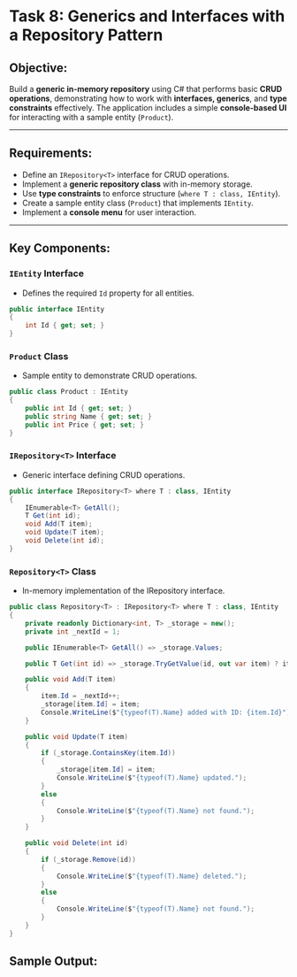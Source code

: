 # **Task 8: Generics and Interfaces with a Repository Pattern**

## **Objective:**

Build a **generic in-memory repository** using C# that performs basic **CRUD operations**, demonstrating how to work with **interfaces, generics**, and **type constraints** effectively. The application includes a simple **console-based UI** for interacting with a sample entity (`Product`).

---

## **Requirements:**

- Define an `IRepository<T>` interface for CRUD operations.
- Implement a **generic repository class** with in-memory storage.
- Use **type constraints** to enforce structure (`where T : class, IEntity`).
- Create a sample entity class (`Product`) that implements `IEntity`.
- Implement a **console menu** for user interaction.

---

## **Key Components:**

### `IEntity` Interface
- Defines the required `Id` property for all entities.

```csharp
public interface IEntity
{
    int Id { get; set; }
}
```
### `Product` Class
- Sample entity to demonstrate CRUD operations.

```csharp
public class Product : IEntity
{
    public int Id { get; set; }
    public string Name { get; set; }
    public int Price { get; set; }
}
```

### `IRepository<T>` Interface

- Generic interface defining CRUD operations.

```csharp
public interface IRepository<T> where T : class, IEntity
{
    IEnumerable<T> GetAll();
    T Get(int id);
    void Add(T item);
    void Update(T item);
    void Delete(int id);
}
```

### `Repository<T>` Class

- In-memory implementation of the IRepository<T> interface.

```csharp
public class Repository<T> : IRepository<T> where T : class, IEntity
{
    private readonly Dictionary<int, T> _storage = new();
    private int _nextId = 1;

    public IEnumerable<T> GetAll() => _storage.Values;

    public T Get(int id) => _storage.TryGetValue(id, out var item) ? item : null;

    public void Add(T item)
    {
        item.Id = _nextId++;
        _storage[item.Id] = item;
        Console.WriteLine($"{typeof(T).Name} added with ID: {item.Id}");
    }

    public void Update(T item)
    {
        if (_storage.ContainsKey(item.Id))
        {
            _storage[item.Id] = item;
            Console.WriteLine($"{typeof(T).Name} updated.");
        }
        else
        {
            Console.WriteLine($"{typeof(T).Name} not found.");
        }
    }

    public void Delete(int id)
    {
        if (_storage.Remove(id))
        {
            Console.WriteLine($"{typeof(T).Name} deleted.");
        }
        else
        {
            Console.WriteLine($"{typeof(T).Name} not found.");
        }
    }
}
```


## **Sample Output:**